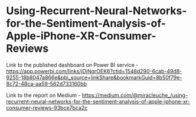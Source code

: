 # Using-Recurrent-Neural-Networks-for-the-Sentiment-Analysis-of-Apple-iPhone-XR-Consumer-Reviews

Link to the published dashboard on Power BI service - https://app.powerbi.com/links/jDjNqrOEK6?ctid=1548d290-6cab-49d8-9255-18b8047a866e&pbi_source=linkShare&bookmarkGuid=8b50f79e-8c72-48ca-aa59-562d733160bb

Link to the report on Medium - https://medium.com/@miracleuche_/using-recurrent-neural-networks-for-the-sentiment-analysis-of-apple-iphone-xr-consumer-reviews-93bce7bca2c
